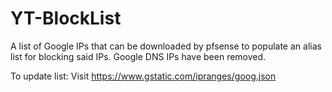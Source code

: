 # YT-BlockList
A list of Google IPs that can be downloaded by pfsense to populate an alias list for blocking said IPs. Google DNS IPs have been removed.

To update list:
Visit https://www.gstatic.com/ipranges/goog.json
